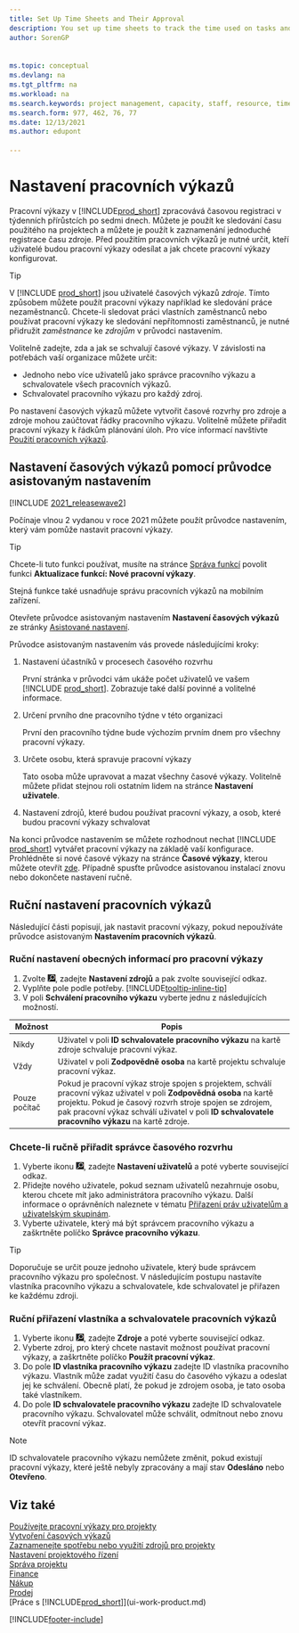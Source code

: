 ```yaml
---
title: Set Up Time Sheets and Their Approval
description: You set up time sheets to track the time used on tasks and projects, helping you with project management, staffing, and capacity
author: SorenGP


ms.topic: conceptual
ms.devlang: na
ms.tgt_pltfrm: na
ms.workload: na
ms.search.keywords: project management, capacity, staff, resource, time sheet
ms.search.form: 977, 462, 76, 77
ms.date: 12/13/2021
ms.author: edupont

---
```

# Nastavení pracovních výkazů

Pracovní výkazy v [!INCLUDE[prod_short](includes/prod_short.md)] zpracovává časovou registraci v týdenních přírůstcích po sedmi dnech. Můžete je použít ke sledování času použitého na projektech a můžete je použít k zaznamenání jednoduché registrace času zdroje. Před použitím pracovních výkazů je nutné určit, kteří uživatelé budou pracovní výkazy odesílat a jak chcete pracovní výkazy konfigurovat.

> [!TIP]
> V [!INCLUDE [prod_short](includes/prod_short.md)] jsou uživatelé časových výkazů *zdroje*. Tímto způsobem můžete použít pracovní výkazy například ke sledování práce nezaměstnanců. Chcete-li sledovat práci vlastních zaměstnanců nebo používat pracovní výkazy ke sledování nepřítomnosti zaměstnanců, je nutné přidružit *zaměstnance* ke *zdrojům* v průvodci nastavením.

Volitelně zadejte, zda a jak se schvalují časové výkazy. V závislosti na potřebách vaší organizace můžete určit:

* Jednoho nebo více uživatelů jako správce pracovního výkazu a schvalovatele všech pracovních výkazů.
* Schvalovatel pracovního výkazu pro každý zdroj.

Po nastavení časových výkazů můžete vytvořit časové rozvrhy pro zdroje a zdroje mohou zaúčtovat řádky pracovního výkazu. Volitelně můžete přiřadit pracovní výkazy k řádkům plánování úloh. Pro více informací navštivte [Použití pracovních výkazů](projects-how-use-time-sheets.md).

## Nastavení časových výkazů pomocí průvodce asistovaným nastavením

[!INCLUDE [2021_releasewave2](includes/2021_releasewave2.md)]

Počínaje vlnou 2 vydanou v roce 2021 můžete použít průvodce nastavením, který vám pomůže nastavit pracovní výkazy.

> [!TIP]
> Chcete-li tuto funkci používat, musíte na stránce [Správa funkcí](https://businesscentral.dynamics.com/?page=2610) povolit funkci **Aktualizace funkcí: Nové pracovní výkazy**.
>
> Stejná funkce také usnadňuje správu pracovních výkazů na mobilním zařízení.

Otevřete průvodce asistovaným nastavením **Nastavení časových výkazů** ze stránky [Asistované nastavení](https://businesscentral.dynamics.com/?page=1801).

Průvodce asistovaným nastavením vás provede následujícími kroky:

1. Nastavení účastníků v procesech časového rozvrhu

   První stránka v průvodci vám ukáže počet uživatelů ve vašem [!INCLUDE [prod_short](includes/prod_short.md)]. Zobrazuje také další povinné a volitelné informace.
2. Určení prvního dne pracovního týdne v této organizaci

   První den pracovního týdne bude výchozím prvním dnem pro všechny pracovní výkazy.
3. Určete osobu, která spravuje pracovní výkazy

   Tato osoba může upravovat a mazat všechny časové výkazy. Volitelně můžete přidat stejnou roli ostatním lidem na stránce **Nastavení uživatele**.
4. Nastavení zdrojů, které budou používat pracovní výkazy, a osob, které budou pracovní výkazy schvalovat

Na konci průvodce nastavením se můžete rozhodnout nechat [!INCLUDE [prod_short](includes/prod_short.md)] vytvářet pracovní výkazy na základě vaší konfigurace. Prohlédněte si nové časové výkazy na stránce **Časové výkazy**, kterou můžete otevřít [zde](https://businesscentral.dynamics.com/?page=951). Případně spusťte průvodce asistovanou instalací znovu nebo dokončete nastavení ručně.

## Ruční nastavení pracovních výkazů

Následující části popisují, jak nastavit pracovní výkazy, pokud nepoužíváte průvodce asistovaným **Nastavením pracovních výkazů**.

### Ruční nastavení obecných informací pro pracovní výkazy

1. Zvolte ![žárovku, která otevře funkci Řekněte mi.](media/ui-search/search_small.png " Řekněte mi, co chcete udělat"), zadejte **Nastavení zdrojů** a pak zvolte související odkaz.
2. Vyplňte pole podle potřeby. [!INCLUDE[tooltip-inline-tip](includes/tooltip-inline-tip_md.md)]
3. V poli **Schválení pracovního výkazu** vyberte jednu z následujících možností.

| Možnost | Popis |
| --- | --- |
| Nikdy | Uživatel v poli **ID schvalovatele pracovního výkazu** na kartě zdroje schvaluje pracovní výkaz. |
| Vždy | Uživatel v poli **Zodpovědně osoba** na kartě projektu schvaluje pracovní výkaz. |
| Pouze počítač | Pokud je pracovní výkaz stroje spojen s projektem, schválí pracovní výkaz uživatel v poli **Zodpovědná osoba** na kartě projektu. Pokud je časový rozvrh stroje spojen se zdrojem, pak pracovní výkaz schválí uživatel v poli **ID schvalovatele pracovního výkazu** na kartě zdroje. |

### Chcete-li ručně přiřadit správce časového rozvrhu

1. Vyberte ikonu ![Žárovky, která otevře ikonu Řekněte mi](media/ui-search/search_small.png "Řeknete mi, co chcete dělat"), zadejte **Nastavení uživatelů** a poté vyberte související odkaz.
2. Přidejte nového uživatele, pokud seznam uživatelů nezahrnuje osobu, kterou chcete mít jako administrátora pracovního výkazu. Další informace o oprávněních naleznete v tématu [Přiřazení práv uživatelům a uživatelským skupinám](ui-define-granular-permissions.md).
3. Vyberte uživatele, který má být správcem pracovního výkazu a zaškrtněte políčko **Správce pracovního výkazu**.

> [!TIP]  
> Doporučuje se určit pouze jednoho uživatele, který bude správcem pracovního výkazu pro společnost. V následujícím postupu nastavíte vlastníka pracovního výkazu a schvalovatele, kde schvalovatel je přiřazen ke každému zdroji.

### Ruční přiřazení vlastníka a schvalovatele pracovních výkazů

1. Vyberte ikonu ![Žárovky, která otevře funkci Řeknete mi.](media/ui-search/search_small.png "Řekněte mi, co chcete dělat"), zadejte **Zdroje** a poté vyberte související odkaz.
2. Vyberte zdroj, pro který chcete nastavit možnost používat pracovní výkazy, a zaškrtněte políčko **Použít pracovní výkaz**.
3. Do pole **ID vlastníka pracovního výkazu** zadejte ID vlastníka pracovního výkazu. Vlastník může zadat využití času do časového výkazu a odeslat jej ke schválení. Obecně platí, že pokud je zdrojem osoba, je tato osoba také vlastníkem.
4. Do pole **ID schvalovatele pracovního výkazu** zadejte ID schvalovatele pracovního výkazu. Schvalovatel může schválit, odmítnout nebo znovu otevřít pracovní výkaz.

> [!NOTE]  
> ID schvalovatele pracovního výkazu nemůžete změnit, pokud existují pracovní výkazy, které ještě nebyly zpracovány a mají stav **Odesláno** nebo **Otevřeno**.

## Viz také

[Používejte pracovní výkazy pro projekty](projects-how-use-time-sheets.md)    
[Vytvoření časových výkazů](projects-how-use-time-sheets.md#to-create-time-sheets)    
[Zaznamenejte spotřebu nebo využití zdrojů pro projekty](projects-how-record-job-usage.md)    
[Nastavení projektového řízení](projects-setup-projects.md)    
[Správa projektu](projects-manage-projects.md)    
[Finance](finance.md)    
[Nákup](purchasing-manage-purchasing.md)    
[Prodej](sales-manage-sales.md)    
[Práce s [!INCLUDE[prod_short](includes/prod_short.md)]](ui-work-product.md)


[!INCLUDE[footer-include](includes/footer-banner.md)]